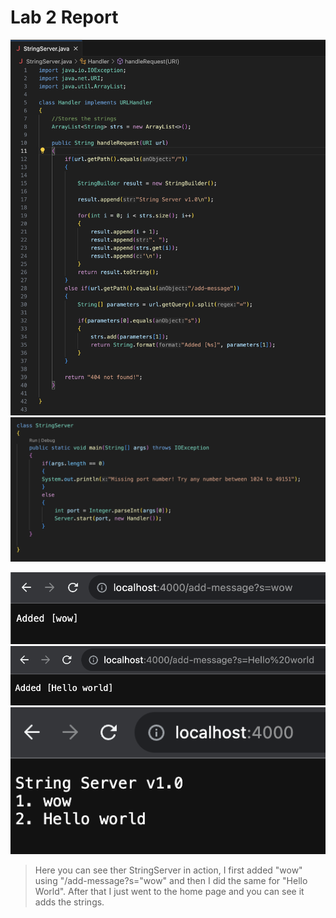 # Lab 2 Report

![Code](code.png) ![Code2](code2.png)

![Server](server.png) ![Server 2](server2.png) ![Server 3](server3.png)

> Here you can see ther StringServer in action, I first added "wow" using "/add-message?s="wow" and then I did the same for "Hello World". After that I just went to the home page and you can see it adds the strings.
